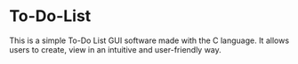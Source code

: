 # To-Do-List
This is a simple To-Do List GUI software made with the C language. It allows users to create, view in an intuitive and user-friendly way.
